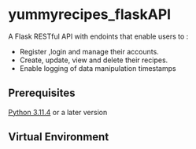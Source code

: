 # yummyrecipes_flaskAPI
A Flask RESTful API with endoints that enable users to :
* Register ,login and manage their accounts.
* Create, update, view and delete their recipes.
* Enable logging of data manipulation timestamps
## Prerequisites
[Python 3.11.4](https://www.python.org/downloads/release/python-3114/) or a later version
## Virtual Environment
